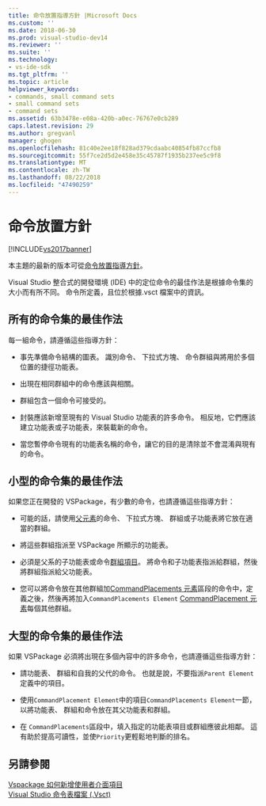 ```yaml
---
title: 命令放置指導方針 |Microsoft Docs
ms.custom: ''
ms.date: 2018-06-30
ms.prod: visual-studio-dev14
ms.reviewer: ''
ms.suite: ''
ms.technology:
- vs-ide-sdk
ms.tgt_pltfrm: ''
ms.topic: article
helpviewer_keywords:
- commands, small command sets
- small command sets
- command sets
ms.assetid: 63b3478e-e08a-420b-a0ec-76767e0cb289
caps.latest.revision: 29
ms.author: gregvanl
manager: ghogen
ms.openlocfilehash: 81c40e2ee18f828ad379cdaabc40854fb87ccfb8
ms.sourcegitcommit: 55f7ce2d5d2e458e35c45787f1935b237ee5c9f8
ms.translationtype: MT
ms.contentlocale: zh-TW
ms.lasthandoff: 08/22/2018
ms.locfileid: "47490259"
---
```

# <a name="command-placement-guidelines"></a>命令放置方針
[!INCLUDE[vs2017banner](../../includes/vs2017banner.md)]

本主題的最新的版本可從[命令放置指導方針](https://docs.microsoft.com/visualstudio/extensibility/internals/command-placement-guidelines)。  
  
Visual Studio 整合式的開發環境 (IDE) 中的定位命令的最佳作法是根據命令集的大小而有所不同。 命令所定義，且位於根據.vsct 檔案中的資訊。  
  
## <a name="best-practices-for-all-command-sets"></a>所有的命令集的最佳作法  
 每一組命令，請遵循這些指導方針：  
  
-   事先準備命令結構的圖表。 識別命令、 下拉式方塊、 命令群組與將用於多個位置的捷徑功能表。  
  
-   出現在相同群組中的命令應該與相關。  
  
-   群組包含一個命令可接受的。  
  
-   封裝應該新增至現有的 Visual Studio 功能表的許多命令。 相反地，它們應該建立功能表或子功能表，來裝載新的命令。  
  
-   當您暫停命令現有的功能表名稱的命令，讓它的目的是清除並不會混淆與現有的命令。  
  
## <a name="best-practices-for-small-command-sets"></a>小型的命令集的最佳作法  
 如果您正在開發的 VSPackage，有少數的命令，也請遵循這些指導方針：  
  
-   可能的話，請使用[父元素](../../extensibility/parent-element.md)的命令、 下拉式方塊、 群組或子功能表將它放在適當的群組。  
  
-   將這些群組指派至 VSPackage 所顯示的功能表。  
  
-   必須是父系的子功能表或命令[群組項目](../../extensibility/group-element.md)。 將命令和子功能表指派給群組，然後將群組指派給父功能表。  
  
-   您可以將命令放在其他群組加[CommandPlacements 元素](../../extensibility/commandplacements-element.md)區段的命令中，定義之後，然後再將加入`CommandPlacements Element` [CommandPlacement 元素](../../extensibility/commandplacement-element.md)每個其他群組。  
  
## <a name="best-practices-for-large-command-sets"></a>大型的命令集的最佳作法  
 如果 VSPackage 必須將出現在多個內容中的許多命令，也請遵循這些指導方針：  
  
-   請功能表、 群組和自我的父代的命令。 也就是說，不要指派`Parent Element`定義中的項目。  
  
-   使用`CommandPlacement Element`中的項目`CommandPlacements Element`一節，以將功能表、 群組和命令放在其父功能表和群組。  
  
-   在 `CommandPlacements`區段中，填入指定的功能表項目或群組應彼此相鄰。 這有助於提高可讀性，並使`Priority`更輕鬆地判斷的排名。  
  
## <a name="see-also"></a>另請參閱  
 [Vspackage 如何新增使用者介面項目](../../extensibility/internals/how-vspackages-add-user-interface-elements.md)   
 [Visual Studio 命令表檔案 (.Vsct)](../../extensibility/internals/visual-studio-command-table-dot-vsct-files.md)

